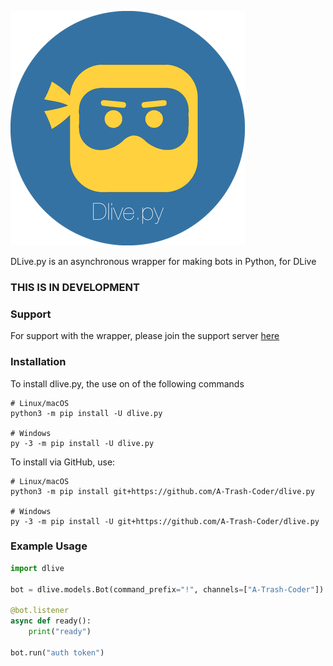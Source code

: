 ![Image of dlive.py](./dlivepy.png)

DLive.py is an asynchronous wrapper for making bots in Python, for DLive

### THIS IS IN DEVELOPMENT

### Support
For support with the wrapper, please join the support server [here](https://discord.gg/WSEFTkY)

### Installation
To install dlive.py, the use on of the following commands

```
# Linux/macOS
python3 -m pip install -U dlive.py

# Windows
py -3 -m pip install -U dlive.py
```

To install via GitHub, use:

```
# Linux/macOS
python3 -m pip install git+https://github.com/A-Trash-Coder/dlive.py

# Windows
py -3 -m pip install -U git+https://github.com/A-Trash-Coder/dlive.py
```

### Example Usage

```python
import dlive

bot = dlive.models.Bot(command_prefix="!", channels=["A-Trash-Coder"])

@bot.listener
async def ready():
    print("ready")

bot.run("auth token")
```